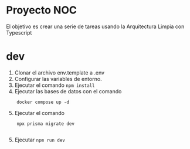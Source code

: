 # Proyecto NOC

El objetivo es crear una serie de tareas usando la Arquitectura Limpia con Typescript

# dev
1. Clonar el archivo env.template a .env
2. Configurar las variables de entorno. 
3. Ejecutar el comando ``` npm install ```
4. Ejecutar las bases de datos con el comando
```
    docker compose up -d
```
5. Ejecutar el comando 
``` 
    npx prisma migrate dev 
    
```
5. Ejecutar ``` npm run dev ```